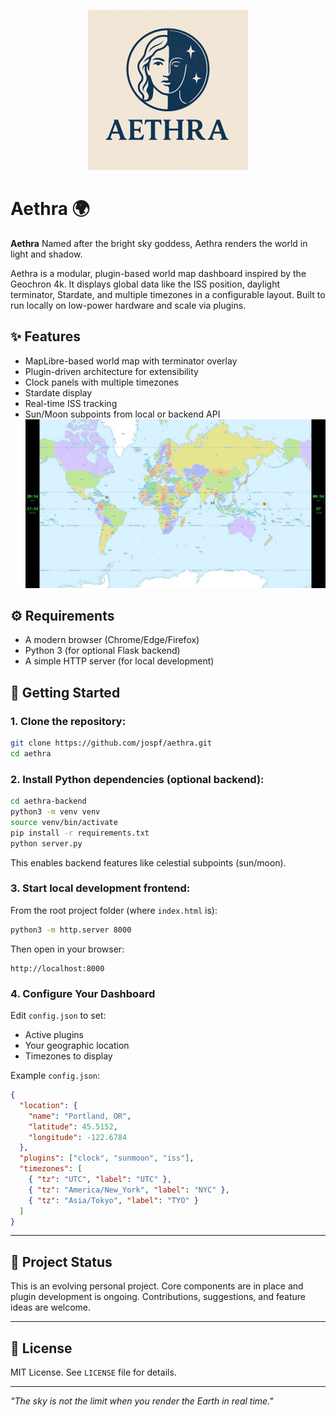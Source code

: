 <p align="center">
  <img src="https://github.com/jospf/Aethra/blob/main/assets/aethra-sm.png">
</p>

# Aethra 🌍

**Aethra** Named after the bright sky goddess, Aethra renders the world in light and shadow.

Aethra is a modular, plugin-based world map dashboard inspired by the Geochron 4k. It displays global data like the ISS position, daylight terminator, Stardate, and multiple timezones in a configurable layout. Built to run locally on low-power hardware and scale via plugins.

## ✨ Features

- MapLibre-based world map with terminator overlay
- Plugin-driven architecture for extensibility
- Clock panels with multiple timezones
- Stardate display
- Real-time ISS tracking
- Sun/Moon subpoints from local or backend API
![Alt Text](assets/Clock-display.jpg)


## ⚙️ Requirements

- A modern browser (Chrome/Edge/Firefox)
- Python 3 (for optional Flask backend)
- A simple HTTP server (for local development)

## 🚀 Getting Started

### 1. Clone the repository:

```bash
git clone https://github.com/jospf/aethra.git
cd aethra
```

### 2. Install Python dependencies (optional backend):

```bash
cd aethra-backend
python3 -m venv venv
source venv/bin/activate
pip install -r requirements.txt
python server.py
```

This enables backend features like celestial subpoints (sun/moon).

### 3. Start local development frontend:

From the root project folder (where `index.html` is):

```bash
python3 -m http.server 8000
```

Then open in your browser:

```
http://localhost:8000
```

### 4. Configure Your Dashboard

Edit `config.json` to set:

- Active plugins
- Your geographic location
- Timezones to display

Example `config.json`:

```json
{
  "location": {
    "name": "Portland, OR",
    "latitude": 45.5152,
    "longitude": -122.6784
  },
  "plugins": ["clock", "sunmoon", "iss"],
  "timezones": [
    { "tz": "UTC", "label": "UTC" },
    { "tz": "America/New_York", "label": "NYC" },
    { "tz": "Asia/Tokyo", "label": "TYO" }
  ]
}
```

---

## 📂 Project Status

This is an evolving personal project. Core components are in place and plugin development is ongoing. Contributions, suggestions, and feature ideas are welcome.

---

## 📁 License

MIT License. See `LICENSE` file for details.

---

*"The sky is not the limit when you render the Earth in real time."*

